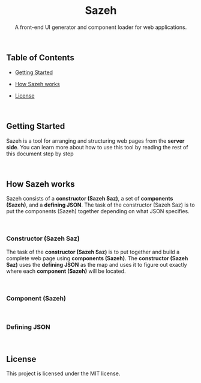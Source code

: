 <div align="center">

# Sazeh
A front-end UI generator and component loader for web applications.

</div>

   ‌

## Table of Contents

- [Getting Started](#getting-started)
- [How Sazeh works](#how-sazeh-works)
- [License](#license)


   ‌

## Getting Started
Sazeh is a tool for arranging and structuring web pages from the **server side**. You can learn more about how to use this tool by reading the rest of this document step by step

   ‌
   
## How Sazeh works
Sazeh consists of a **constructor (Sazeh Saz)**, a set of **components (Sazeh)**, and a **defining JSON**. The task of the constructor (Sazeh Saz) is to put the components (Sazeh) together depending on what JSON specifies.  

   ‌

### Constructor (Sazeh Saz)
The task of the **constructor (Sazeh Saz)** is to put together and build a complete web page using **components (Sazeh)**. The **constructor (Sazeh Saz)** uses the **defining JSON** as the map and uses it to figure out exactly where each **component (Sazeh)** will be located.

   ‌

### Component (Sazeh)

   ‌

### Defining JSON

   ‌

## License
This project is licensed under the MIT license.
